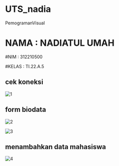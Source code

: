 # UTS_nadia
PemogramanVisual


# NAMA : NADIATUL UMAH

#NIM : 312210500

#KELAS : TI.22.A.5

## cek koneksi

![1](https://github.com/user-attachments/assets/e5ec5210-a1cc-4d32-92d0-ddc5953cc75a)

## form biodata 

![2](https://github.com/user-attachments/assets/2fe41411-6f4b-4504-b68a-feb06bd82a3c)


![3](https://github.com/user-attachments/assets/c504de00-9383-4089-ab0a-e35f4e459f30)


## menambahkan data mahasiswa 

![4](https://github.com/user-attachments/assets/1a011125-ea26-42cd-90bd-8e7a6d8b5a9b)






